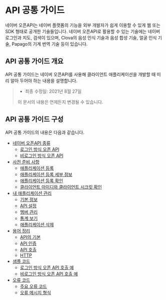 # API 공통 가이드

네이버 오픈API는 네이버 플랫폼의 기능을 외부 개발자가 쉽게 이용할 수 있게 웹 또는 SDK 형태로 공개한 기술들입니다. 네이버 오픈API로 활용할 수 있는 기술에는 네이버 로그인과 지도, 검색이 있으며, Clova의 음성 인식 기술과 음성 합성 기술, 얼굴 인식 기술, Papago의 기계 번역 기술 등이 있습니다.

## API 공통 가이드 개요

API 공통 가이드는 네이버 오픈API를 사용해 클라이언트 애플리케이션을 개발할 때 미리 알아 두어야 하는 내용을 설명합니다.

> - 최종 수정일: 2021년 8월 27일</li>
>
> 이 문서의 내용은 언제든지 변경될 수 있습니다.

## API 공통 가이드 구성

API 공통 가이드의 내용은 다음과 같습니다.

- [네이버 오픈API 종류](apilist.md)
   - [로그인 방식 오픈 API](apilist.md#로그인-방식-오픈-api)
   - [비로그인 방식 오픈 API](apilist.md#비로그인-방식-오픈-api)
- [사전 준비 사항](appregister.md)
  - [애플리케이션 등록](appregister.md#애플리케이션-등록)
  - [애플리케이션 등록 세부 정보](appregister.md#애플리케이션-등록-세부-정보)
  - [애플리케이션 등록 확인](appregister.md#애플리케이션-등록-확인)
  - [클라이언트 아이디와 클라이언트 시크릿 확인](appregister.md#클라이언트-아이디와-클라이언트-시크릿-확인)
- [내 애플리케이션 관리](appconf.md)
  - [기본 정보](appconf.md#기본-정보)
  - [API 설정](appconf.md#api-설정)
  - [멤버 관리](appconf.md#멤버-관리)
  - [통계 보기](appconf.md#통계-보기)
  - [애플리케이션 삭제](appconf.md#애플리케이션-삭제)
- [용어 정리](apiterms.md)
  - [API의 기본](apiterms.md#api의-기본)
  - [API 인증](apiterms.md#api-인증)
  - [API 호출](apiterms.md#api-호출)
  - [HTTP](apiterms.md#http)
- [샘플 코드](apicall.md)
  - [로그인 방식 오픈 API 호출 예](apicall.md#로그인-방식-오픈-api-호출-예)
  - [비로그인 방식 오픈 API 호출 예](apicall.md#비로그인-방식-오픈-api-호출-예)
- [오류 코드](errorcode.md)
  - [주요 오류 코드](errorcode.md#주요-오류-코드)
  - [오류 메시지 형식](errorcode.md#오류-메시지-형식)